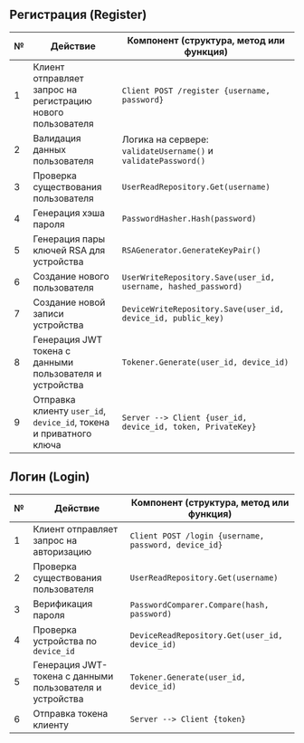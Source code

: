 ## Регистрация (Register)

| №  | Действие                                               | Компонент (структура, метод или функция)                          |
|----|-------------------------------------------------------|------------------------------------------------------------------|
| 1  | Клиент отправляет запрос на регистрацию нового пользователя | `Client POST /register {username, password}`                     |
| 2  | Валидация данных пользователя                         | Логика на сервере: `validateUsername()` и `validatePassword()`   |
| 3  | Проверка существования пользователя                  | `UserReadRepository.Get(username)`                                |
| 4  | Генерация хэша пароля                                 | `PasswordHasher.Hash(password)`                                   |
| 5  | Генерация пары ключей RSA для устройства             | `RSAGenerator.GenerateKeyPair()`                                  |
| 6  | Создание нового пользователя                          | `UserWriteRepository.Save(user_id, username, hashed_password)`    |
| 7  | Создание новой записи устройства                      | `DeviceWriteRepository.Save(user_id, device_id, public_key)`      |
| 8  | Генерация JWT токена с данными пользователя и устройства | `Tokener.Generate(user_id, device_id)`                            |
| 9  | Отправка клиенту `user_id`, `device_id`, токена и приватного ключа | `Server --> Client {user_id, device_id, token, PrivateKey}`       |

## Логин (Login)

| №  | Действие                                               | Компонент (структура, метод или функция)                          |
|----|-------------------------------------------------------|------------------------------------------------------------------|
| 1  | Клиент отправляет запрос на авторизацию              | `Client POST /login {username, password, device_id}`             |
| 2  | Проверка существования пользователя                 | `UserReadRepository.Get(username)`                                |
| 3  | Верификация пароля                                   | `PasswordComparer.Compare(hash, password)`                        |
| 4  | Проверка устройства по `device_id`                  | `DeviceReadRepository.Get(user_id, device_id)`                    |
| 5  | Генерация JWT-токена с данными пользователя и устройства | `Tokener.Generate(user_id, device_id)`                            |
| 6  | Отправка токена клиенту                              | `Server --> Client {token}`                                       |
